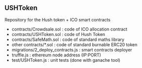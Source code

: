 ## USHToken

Repository for the Hush token + ICO smart contracts

- contracts/Crowdsale.sol : code of ICO allocation contract
- contracts/USHToken.sol : code of Hush Token 
- contracts/SafeMath.sol : code of standard maths library
- other contracts/*.sol : code of standard burnable ERC20 token 
- migrations/2_deploy_contracts.js : smart contracts deployer
- truffle.js : ethereum node address (IP:PORT)
- test/USHToken.js : unit tests (done with ganache tool)
